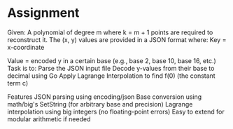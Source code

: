 # Assignment

Given:
A polynomial of degree m where k = m + 1 points are required to reconstruct it.
The (x, y) values are provided in a JSON format where:
Key = x-coordinate

Value = encoded y in a certain base (e.g., base 2, base 10, base 16, etc.)
Task is to:
Parse the JSON input file
Decode y-values from their base to decimal using Go
Apply Lagrange Interpolation to find f(0) (the constant term c)

Features
JSON parsing using encoding/json
Base conversion using math/big's SetString (for arbitrary base and precision)
Lagrange interpolation using big integers (no floating-point errors)
Easy to extend for modular arithmetic if needed
